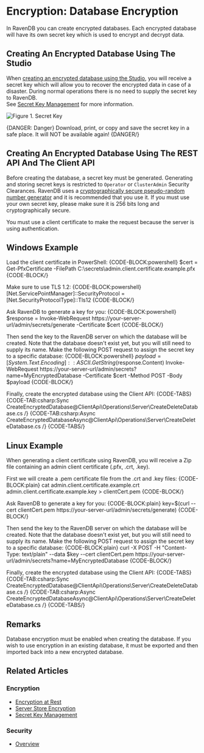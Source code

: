 # Encryption: Database Encryption

In RavenDB you can create encrypted databases. Each encrypted database will have its own secret key which is used to encrypt and decrypt data.

## Creating An Encrypted Database Using The Studio

When [creating an encrypted database using the Studio](../../../studio/server/databases/create-new-database/encrypted), you will receive a secret key which will allow you to recover the encrypted data in case of a disaster. During normal operations there is no need to supply the secret key to RavenDB.  
See [Secret Key Management](../../../server/security/encryption/secret-key-management) for more information.  

![Figure 1. Secret Key](images/1.png)

{DANGER: Danger}
Download, print, or copy and save the secret key in a safe place. It will NOT be available again!
{DANGER/}

## Creating An Encrypted Database Using The REST API And The Client API

Before creating the database, a secret key must be generated. Generating and storing secret keys is restricted to `Operator` or `ClusterAdmin` Security Clearances.
RavenDB uses a [cryptographically secure pseudo-random number generator](https://en.wikipedia.org/wiki/Cryptographically_secure_pseudorandom_number_generator) and it is recommended that you use it. If you must use your own secret key, please make sure it is 256 bits long and cryptographically secure.

You must use a client certificate to make the request because the server is using authentication.

## Windows Example

Load the client certificate in PowerShell:
{CODE-BLOCK:powershell}
$cert = Get-PfxCertificate -FilePath C:\secrets\admin.client.certificate.example.pfx
{CODE-BLOCK/}

Make sure to use TLS 1.2:
{CODE-BLOCK:powershell}
[Net.ServicePointManager]::SecurityProtocol = [Net.SecurityProtocolType]::Tls12
{CODE-BLOCK/}

Ask RavenDB to generate a key for you: 
{CODE-BLOCK:powershell}
$response = Invoke-WebRequest https://your-server-url/admin/secrets/generate -Certificate $cert
{CODE-BLOCK/}

Then send the key to the RavenDB server on which the database will be created. Note that the database doesn't exist yet, but you will still need to supply its name. Make the following POST request to assign the secret key to a specific database:
{CODE-BLOCK:powershell}
$payload = [System.Text.Encoding]::ASCII.GetString($response.Content) 
Invoke-WebRequest https://your-server-url/admin/secrets?name=MyEncryptedDatabase -Certificate $cert -Method POST -Body $payload
{CODE-BLOCK/}

Finally, create the encrypted database using the Client API:
{CODE-TABS}
{CODE-TAB:csharp:Sync CreateEncryptedDatabase@ClientApi\Operations\Server\CreateDeleteDatabase.cs /}
{CODE-TAB:csharp:Async CreateEncryptedDatabaseAsync@ClientApi\Operations\Server\CreateDeleteDatabase.cs /}
{CODE-TABS/}

## Linux Example

When generating a client certificate using RavenDB, you will receive a Zip file containing an admin client certificate (.pfx, .crt, .key).

First we will create a .pem certificate file from the .crt and .key files:
{CODE-BLOCK:plain}
cat admin.client.certificate.example.crt admin.client.certificate.example.key > clientCert.pem
{CODE-BLOCK/}

Ask RavenDB to generate a key for you: 
{CODE-BLOCK:plain}
key=$(curl --cert clientCert.pem  https://your-server-url/admin/secrets/generate)
{CODE-BLOCK/}

Then send the key to the RavenDB server on which the database will be created. Note that the database doesn't exist yet, but you will still need to supply its name. Make the following POST request to assign the secret key to a specific database:
{CODE-BLOCK:plain}
curl -X POST -H "Content-Type: text/plain" --data $key --cert clientCert.pem https://your-server-url/admin/secrets?name=MyEncryptedDatabase
{CODE-BLOCK/}

Finally, create the encrypted database using the Client API:
{CODE-TABS}
{CODE-TAB:csharp:Sync CreateEncryptedDatabase@ClientApi\Operations\Server\CreateDeleteDatabase.cs /}
{CODE-TAB:csharp:Async CreateEncryptedDatabaseAsync@ClientApi\Operations\Server\CreateDeleteDatabase.cs /}
{CODE-TABS/}

## Remarks

Database encryption must be enabled when creating the database. If you wish to use encryption in an existing database, it must be exported and then imported back into a new encrypted database.

## Related Articles

### Encryption

- [Encryption at Rest](../../../server/security/encryption/encryption-at-rest)
- [Server Store Encryption](../../../server/security/encryption/server-store-encryption)
- [Secret Key Management](../../../server/security/encryption/secret-key-management)

### Security

- [Overview](../../../server/security/overview)
